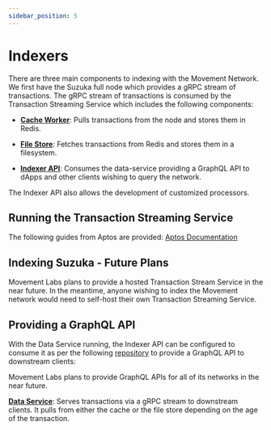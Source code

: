 ```yaml
---
sidebar_position: 5
---
```


# Indexers

There are three main components to indexing with the Movement Network. We first have the Suzuka full node which provides a gRPC stream of transactions. The gRPC stream of transactions is consumed by the Transaction Streaming Service which includes the following components:

- [**Cache Worker**](https://github.com/aptos-labs/aptos-core/tree/main/ecosystem/indexer-grpc/indexer-grpc-cache-worker): Pulls transactions from the node and stores them in Redis.


- [**File Store**](https://github.com/aptos-labs/aptos-core/tree/main/ecosystem/indexer-grpc/indexer-grpc-file-store): Fetches transactions from Redis and stores them in a filesystem.

- [**Indexer API**](https://github.com/aptos-labs/aptos-indexer-processors): Consumes the data-service providing a GraphQL API to dApps and other clients wishing to query the network.


The Indexer API also allows the development of customized processors.

## Running the Transaction Streaming Service

The following guides from Aptos are provided: [Aptos Documentation](https://aptos.dev/en/build/indexer/txn-stream/local-development)

## Indexing Suzuka - Future Plans

Movement Labs plans to provide a hosted Transaction Stream Service in the near future. In the meantime, anyone wishing to index the Movement network would need to self-host their own Transaction Streaming Service.

## Providing a GraphQL API

With the Data Service running, the Indexer API can be configured to consume it as per the following [repository](https://github.com/aptos-labs/aptos-indexer-processors/) to provide a GraphQL API to downstream clients:


Movement Labs plans to provide GraphQL APIs for all of its networks in the near future.

[**Data Service**](https://github.com/aptos-labs/aptos-core/tree/main/ecosystem/indexer-grpc/indexer-grpc-data-service): Serves transactions via a gRPC stream to downstream clients. It pulls from either the cache or the file store depending on the age of the transaction.
